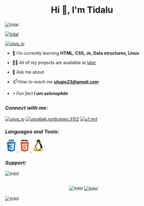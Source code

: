 <h1 align="center">Hi 👋, I'm Tidalu</h1>
<h3 align="center"><currently><learning<html><css><js></h3>

<p align="left"> <img src="https://komarev.com/ghpvc/?username=tidal&label=Profile%20views&color=0e75b6&style=flat" alt="tidal" /> </p>

<p align="left"> <a href="https://github.com/ryo-ma/github-profile-trophy"><img src="https://github-profile-trophy.vercel.app/?username=tidal" alt="tidal" /></a> </p>

<p align="left"> <a href="https://twitter.com/ulug_io" target="blank"><img src="https://img.shields.io/twitter/follow/ulug_io?logo=twitter&style=for-the-badge" alt="ulug_io" /></a> </p>

- 🌱 I’m currently learning **HTML, CSS, Js, Data structures, Linux**

- 👨‍💻 All of my projects are available at [later](later)

- 💬 Ask me about <i will try>

- 📫 How to reach me **ulugio23@gmail.com**

- ⚡ Fun fact **I am selenophile**

<h3 align="left">Connect with me:</h3>
<p align="left">
<a href="https://twitter.com/ulug_io" target="blank"><img align="center" src="https://raw.githubusercontent.com/rahuldkjain/github-profile-readme-generator/master/src/images/icons/Social/twitter.svg" alt="ulug_io" height="30" width="40" /></a>
<a href="https://fb.com/ulugbek.norbutaev.3152" target="blank"><img align="center" src="https://raw.githubusercontent.com/rahuldkjain/github-profile-readme-generator/master/src/images/icons/Social/facebook.svg" alt="ulugbek.norbutaev.3152" height="30" width="40" /></a>
<a href="https://instagram.com/u1.mrt" target="blank"><img align="center" src="https://raw.githubusercontent.com/rahuldkjain/github-profile-readme-generator/master/src/images/icons/Social/instagram.svg" alt="u1.mrt" height="30" width="40" /></a>
</p>

<h3 align="left">Languages and Tools:</h3>
<p align="left"> <a href="https://www.w3schools.com/css/" target="_blank" rel="noreferrer"> <img src="https://raw.githubusercontent.com/devicons/devicon/master/icons/css3/css3-original-wordmark.svg" alt="css3" width="40" height="40"/> </a> <a href="https://www.w3.org/html/" target="_blank" rel="noreferrer"> <img src="https://raw.githubusercontent.com/devicons/devicon/master/icons/html5/html5-original-wordmark.svg" alt="html5" width="40" height="40"/> </a> <a href="https://www.linux.org/" target="_blank" rel="noreferrer"> <img src="https://raw.githubusercontent.com/devicons/devicon/master/icons/linux/linux-original.svg" alt="linux" width="40" height="40"/> </a> </p>


<h3 align="left">Support:</h3>
<p><a href="https://www.buymeacoffee.com/tidal"> <img align="left" src="https://cdn.buymeacoffee.com/buttons/v2/default-yellow.png" height="50" width="210" alt="tidal" /></a></p><br><br>


<p><img align="left" src="https://github-readme-stats.vercel.app/api/top-langs?username=tidal&show_icons=true&locale=en&layout=compact" alt="tidal" /></p>

<p>&nbsp;<img align="center" src="https://github-readme-stats.vercel.app/api?username=tidal&show_icons=true&locale=en" alt="tidal" /></p>

<p><img align="center" src="https://github-readme-streak-stats.herokuapp.com/?user=tidal&" alt="tidal" /></p>

